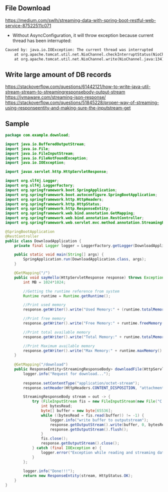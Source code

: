 ## File Download
https://medium.com/swlh/streaming-data-with-spring-boot-restful-web-service-87522511c071  

- Without AsyncConfiguration, it will throw exception because current thread has been interrupted:
```txt
Caused by: java.io.IOException: The current thread was interrupted
	at org.apache.tomcat.util.net.NioChannel.checkInterruptStatus(NioChannel.java:236) ~[tomcat-embed-core-9.0.63.jar:9.0.63]
	at org.apache.tomcat.util.net.NioChannel.write(NioChannel.java:134) ~[tomcat-embed-core-9.0.63.jar:9.0.63]
```

## Write large amount of DB records
https://stackoverflow.com/questions/61442121/how-to-write-java-util-stream-stream-to-streamingresponsebody-output-stream  
https://jvmaware.com/streaming-json-response/  
https://stackoverflow.com/questions/51845228/proper-way-of-streaming-using-responseentity-and-making-sure-the-inputstream-get  

## Sample
```java
package com.example.download;

import java.io.BufferedOutputStream;
import java.io.File;
import java.io.FileInputStream;
import java.io.FileNotFoundException;
import java.io.IOException;

import javax.servlet.http.HttpServletResponse;

import org.slf4j.Logger;
import org.slf4j.LoggerFactory;
import org.springframework.boot.SpringApplication;
import org.springframework.boot.autoconfigure.SpringBootApplication;
import org.springframework.http.HttpHeaders;
import org.springframework.http.HttpStatus;
import org.springframework.http.ResponseEntity;
import org.springframework.web.bind.annotation.GetMapping;
import org.springframework.web.bind.annotation.RestController;
import org.springframework.web.servlet.mvc.method.annotation.StreamingResponseBody;

@SpringBootApplication
@RestController
public class DownloadApplication {
	private final Logger logger = LoggerFactory.getLogger(DownloadApplication.class);

	public static void main(String[] args) {
		SpringApplication.run(DownloadApplication.class, args);
	}

	@GetMapping("/")
	public void sayHello(HttpServletResponse response) throws Exception {
	    int MB = 1024*1024;

	    //Getting the runtime reference from system
	    Runtime runtime = Runtime.getRuntime();

	    //Print used memory
	    response.getWriter().write("Used Memory:" + (runtime.totalMemory() - runtime.freeMemory()) / MB + "\n");

	    //Print free memory
	    response.getWriter().write("Free Memory:" + runtime.freeMemory() / MB + "\n");

	    //Print total available memory
	    response.getWriter().write("Total Memory:" + runtime.totalMemory() / MB + "\n");

	    //Print Maximum available memory
	    response.getWriter().write("Max Memory:" + runtime.maxMemory() / MB + "\n");
	}
	
	@GetMapping("/download")
	public ResponseEntity<StreamingResponseBody> downloadFile(HttpServletResponse response) throws Exception {
	    logger.info("Request for download...");
	    
	    response.setContentType("application/octet-stream");
	    response.setHeader(HttpHeaders.CONTENT_DISPOSITION, "attachment;filename=\"download.file\"");

	    StreamingResponseBody stream = out -> {
	    	try (FileInputStream fis = new FileInputStream(new File("C:\\Users\\hai\\Downloads\\CentOS-7-x86_64-DVD-2009.iso"))) {
		        int bytesRead;
		        byte[] buffer = new byte[65536];
		        while ((bytesRead = fis.read(buffer)) != -1) {
		    	    logger.info("write buffer to outputstream");
		    	    response.getOutputStream().write(buffer, 0, bytesRead);
		    	    response.getOutputStream().flush();
		        }
		        fis.close();
		        response.getOutputStream().close();
            } catch (final IOException e) {
                logger.error("Exception while reading and streaming data {} ", e);
            }
	    };
	    
	    logger.info("Done!!!");
	    return new ResponseEntity(stream, HttpStatus.OK);
	}
}
```
